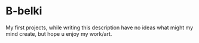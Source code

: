 # B-belki
My first projects, while writing this description have no ideas what might my mind create, but hope u enjoy my work/art. 
